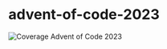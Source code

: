 # advent-of-code-2023
![Coverage](https://img.shields.io/badge/Coverage-92.8%25-brightgreen)
Advent of Code 2023
